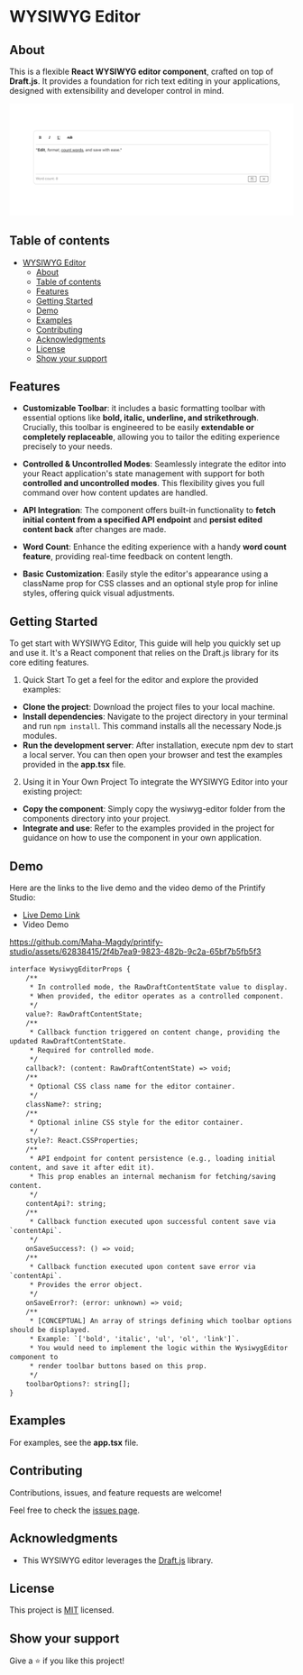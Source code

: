 # WYSIWYG Editor

## About

This is a flexible **React WYSIWYG editor component**, crafted on top of **Draft.js**. It provides a foundation for rich text editing in your applications, designed with extensibility and developer control in mind.

![screenshot](./app_screenshot.png)

## Table of contents

- [WYSIWYG Editor](#wysiwyg-editor)
  - [About](#about)
  - [Table of contents](#table-of-contents)
  - [Features](#features)
  - [Getting Started](#getting-started)
  - [Demo](#demo)
  - [Examples](#examples)
  - [Contributing](#contributing)
  - [Acknowledgments](#acknowledgments)
  - [License](#license)
  - [Show your support](#show-your-support)

<a name="features"></a>

## Features

* **Customizable Toolbar**: it includes a basic formatting toolbar with essential options like **bold, italic, underline, and strikethrough**. Crucially, this toolbar is engineered to be easily **extendable or completely replaceable**, allowing you to tailor the editing experience precisely to your needs.

* **Controlled & Uncontrolled Modes**: Seamlessly integrate the editor into your React application's state management with support for both **controlled and uncontrolled modes**. This flexibility gives you full command over how content updates are handled.

* **API Integration**: The component offers built-in functionality to **fetch initial content from a specified API endpoint** and **persist edited content back** after changes are made.

* **Word Count**: Enhance the editing experience with a handy **word count feature**, providing real-time feedback on content length.

* **Basic Customization**: Easily style the editor's appearance using a className prop for CSS classes and an optional style prop for inline styles, offering quick visual adjustments.

<a name="getting_started"></a>


## Getting Started 

To get start with WYSIWYG Editor, This guide will help you quickly set up and use it. It's a React component that relies on the Draft.js library for its core editing features.

1. Quick Start
To get a feel for the editor and explore the provided examples:
- **Clone the project**: Download the project files to your local machine.
- **Install dependencies**: Navigate to the project directory in your terminal and run `npm install`. This command installs all the necessary Node.js modules.
- **Run the development server**: After installation, execute npm dev to start a local server. You can then open your browser and test the examples provided in the **app.tsx** file.

2. Using it in Your Own Project
To integrate the WYSIWYG Editor into your existing project:
- **Copy the component**: Simply copy the wysiwyg-editor folder from the components directory into your project.
- **Integrate and use**: Refer to the examples provided in the project for guidance on how to use the component in your own application.

<a name="demo"></a>

## Demo

Here are the links to the live demo and the video demo of the Printify Studio:

- [Live Demo Link](https://maha-magdy.github.io/printify-studio/)
- Video Demo

https://github.com/Maha-Magdy/printify-studio/assets/62838415/2f4b7ea9-9823-482b-9c2a-65bf7b5fb5f3

<a name="props_reference"></a>
``` 
interface WysiwygEditorProps {
    /**
     * In controlled mode, the RawDraftContentState value to display.
     * When provided, the editor operates as a controlled component.
     */
    value?: RawDraftContentState;
    /**
     * Callback function triggered on content change, providing the updated RawDraftContentState.
     * Required for controlled mode.
     */
    callback?: (content: RawDraftContentState) => void;
    /**
     * Optional CSS class name for the editor container.
     */
    className?: string;
    /**
     * Optional inline CSS style for the editor container.
     */
    style?: React.CSSProperties;
    /**
     * API endpoint for content persistence (e.g., loading initial content, and save it after edit it).
     * This prop enables an internal mechanism for fetching/saving content.
     */
    contentApi?: string;
    /**
     * Callback function executed upon successful content save via `contentApi`.
     */
    onSaveSuccess?: () => void;
    /**
     * Callback function executed upon content save error via `contentApi`.
     * Provides the error object.
     */
    onSaveError?: (error: unknown) => void;
    /**
     * [CONCEPTUAL] An array of strings defining which toolbar options should be displayed.
     * Example: `['bold', 'italic', 'ul', 'ol', 'link']`.
     * You would need to implement the logic within the WysiwygEditor component to
     * render toolbar buttons based on this prop.
     */
    toolbarOptions?: string[];
}
``` 

<a name="examples"></a>

## Examples

For examples, see the **app.tsx** file.

<a name="contributing"></a>

## Contributing

Contributions, issues, and feature requests are welcome!

Feel free to check the [issues page](https://github.com/Maha-Magdy/wysiwyg-editor/issues).

<a name="acknowledgments"></a>

## Acknowledgments

- This WYSIWYG editor leverages the <a href="https://draftjs.org/">Draft.js</a> library.

<a name="license"></a>

## License

This project is [MIT](./LICENSE) licensed.

## Show your support

Give a ⭐️ if you like this project!
